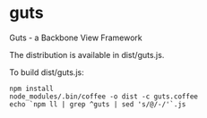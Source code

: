 guts
====

Guts - a Backbone View Framework

The distribution is available in dist/guts.js.

To build dist/guts.js:

```
npm install
node_modules/.bin/coffee -o dist -c guts.coffee
echo `npm ll | grep ^guts | sed 's/@/-/'`.js
```

